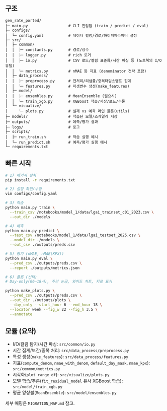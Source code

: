 ## 구조

```
gen_rate_ported/
├─ main.py                  # CLI 진입점 (train / predict / eval)
├─ configs/
│  └─ config.yaml           # 데이터 컬럼/경로/하이퍼파라미터 설정
├─ src/
│  ├─ common/
│  │  ├─ constants.py       # 경로/상수
│  │  ├─ logger.py          # rich 로거
│  │  ├─ io.py              # CSV 로드/컬럼 표준화/시간 파싱 등 (노트북의 I/O 유틸)
│  │  └─ metrics.py         # nMAE 등 지표 (denominator 전략 포함)
│  ├─ data_process/
│  │  ├─ preprocess.py      # 전처리/리샘플/중복타임스탬프 집계
│  │  └─ features.py        # 파생변수 생성(make_features)
│  ├─ model/
│  │  ├─ ensembles.py       # MeanEnsemble (필요시)
│  │  └─ train_xgb.py       # XGBoost 학습/저장/로드/추론
│  └─ visualize/
│     └─ plots.py           # 실제 vs 예측 라인 플롯(utils)
├─ models/                  # 학습된 모델/스케일러 저장
├─ outputs/                 # 예측/평가 결과
├─ logs/                    # 로그
├─ scripts/
│  ├─ run_train.sh          # 학습 실행 예시
│  └─ run_predict.sh        # 예측/평가 실행 예시
└─ requirements.txt
```

## 빠른 시작

```bash
# 1) 패키지 설치
pip install -r requirements.txt

# 2) 설정 확인/수정
vim configs/config.yaml

# 3) 학습
python main.py train \
  --train_csv /notebooks/model_1/data/lgai_trainset_c01_2023.csv \
  --out_dir ./models

# 4) 예측
python main.py predict \
  --test_csv /notebooks/model_1/data/lgai_testset_2025.csv \
  --model_dir ./models \
  --out_csv ./outputs/preds.csv

# 5) 평가 (nMAE, nMAE(KPX))
python main.py eval \
  --pred_csv ./outputs/preds.csv \
  --report ./outputs/metrics.json

# 6) 플롯 (선택)
# Day-only(06–18시), 주간 눈금, 와이드 차트, 지표 표기

python make_plots.py \
  --pred_csv ./outputs/preds.csv \
  --out_dir ./outputs/plots \
  --day_only --start_hour 6 --end_hour 18 \
  --locator week --fig_w 22 --fig_h 3.5 \
  --annotate

```

## 모듈 (요약)

- I/O/컬럼 탐지/시간 파싱: `src/common/io.py`
- 시간 집계/보간/중복 처리: `src/data_process/preprocess.py`
- 특성 생성(`make_features`): `src/data_process/features.py`
- 지표(`compute_denom`, `nmae_with_denom`, `default_day_mask`, `nmae_kpx`): `src/common/metrics.py`
- 시각화(`plot_range_df`): `src/visualize/plots.py`
- 모델 학습/추론(`fit_residual_model` 유사 XGBoost 학습): `src/model/train_xgb.py`
- 평균 앙상블(`MeanEnsemble`): `src/model/ensembles.py`

세부 매핑은 `MIGRATION_MAP.md` 참고.
